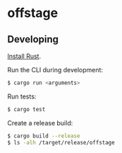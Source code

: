 # offstage

## Developing

[Install Rust](https://www.rust-lang.org/learn/get-started).

Run the CLI during development:

```sh
$ cargo run <arguments>
```

Run tests:

```sh
$ cargo test
```

Create a release build:

```sh
$ cargo build --release
$ ls -alh /target/release/offstage
```

